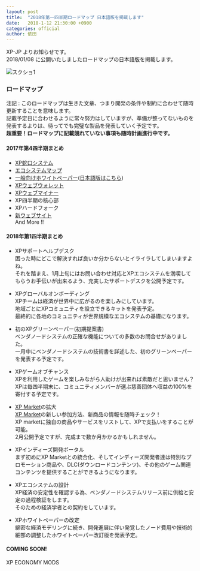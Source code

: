 ```yaml
---
layout: post
title:  "2018年第一四半期ロードマップ 日本語版を掲載します"
date:   2018-1-12 21:30:00 +0900
categories: official
author: 依田
---  
```

XP-JP よりお知らせです。  
2018/01/08 に公開いたしましたロードマップの日本語版を掲載します。  

![スクショ1]({{site.baseurl}}/images/2018/01/RoadmapQ1.jpg_large)  

### ロードマップ  

注記 : このロードマップは生きた文章、つまり開発の条件や制約に合わせて随時更新することを意味します。  
記載予定日に合わせるように常々努力はしていますが、準備が整ってないものを発表するよりは、待ってでも完璧な製品を発表していく予定です。  
**超重要！ロードマップに記載競れていない事項も随時計画進行中です。**  

#### 2017年第4四半期まとめ  
- [XP蛇口システム](https://faucet.xpcoin.io/)  
- [エコシステムマップ](https://www.xpcoin.io/ecosystem-map/)  
- [一般向けホワイトペーパー](https://media.xpcoin.io/docs/XP-WhitePaper-v3.pdf)([日本語版はこちら](https://xpjp.github.io/whitepaper/))  
- [XPウェブウォレット](https://webwallet.xpcoin.io/)  
- [XPウェブマイナー](https://pool1.xpcoin.io/)  
- XP四半期の核心部  
- XPハードフォーク  
- [新ウェブサイト](https://www.xpcoin.io/)  
And More !!  

#### 2018年第1四半期まとめ  
- XPサポートヘルプデスク  
困った時にどこで解決すれば良いか分からないとイライラしてしまいますよね。  
それを踏まえ、1月上旬にはお問い合わせ対応とXPエコシステムを満喫してもらうお手伝いが出来るよう、充実したサポートデスクを公開予定です。  

- XPグローバルオンボーディング  
XPチームは経済が世界中に広がるのを楽しみにしています。  
地域ごとにXPコミュニティを設立できるキットを発表予定。  
最終的に各地のコミュニティが世界規模なエコシステムの基礎になります。  

- 初のXPグリーンペーパー(初期提案書)  
ベンダノードシステムの正確な機能についての多数のお問合せがありました。  
一月中にベンダノードシステムの技術書を詳述した、初のグリーンペーパーを発表する予定です。  
- XPゲームオブチャンス  
XPを利用したゲームを楽しみながら人助けが出来れば素敵だと思いません？  
XPは毎四半期末に、コミュニティメンバーが選ぶ慈善団体へ収益の100%を寄付する予定です。  

- [XP Market](https://xp.market/)の拡大  
[XP Market](https://xp.market/)の新しい参加方法、新商品の情報を随時チェック！  
XP marketに独自の商品やサービスをリストして、XPで支払いをすることが可能。  
2月公開予定ですが、完成まで数か月かかるかもしれません。  

- XPインディーズ開発ポータル  
まず初めにXP Marketとの統合化、そしてインディーズ開発者達は特別なプロモーション商品や、DLC(ダウンロードコンテンツ)、その他のゲーム関連コンテンツを提供することができるようになります。  

- XPエコシステムの設計  
XP経済の安定性を確認する為、ベンダノードシステムリリース前に供給と安定の過程検証をします。  
そのための経済学者との契約をしています。  

- XPホワイトペーパーの改定  
綿密な経済モデリングに続き、開発進展に伴い発覚したノード費用や技術的細部の調整したホワイトペーパー改訂版を発表予定。  

#### COMING SOON!  
XP ECONOMY MODS  
